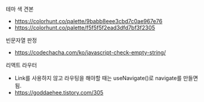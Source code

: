 테마 색 견본
- https://colorhunt.co/palette/9babb8eee3cbd7c0ae967e76
- https://colorhunt.co/palette/f5f5f5f2ead3dfd7bf3f2305

빈문자열 판정
- https://codechacha.com/ko/javascript-check-empty-string/

리액트 라우터 
- Link를 사용하지 않고 라우팅을 해야할 때는 useNavigate()로 navigate를 만들면 됨.
- https://goddaehee.tistory.com/305
  
